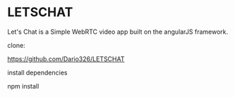 
# LETSCHAT

Let's Chat is a Simple WebRTC video app built on the angularJS framework.

clone:

https://github.com/Dario326/LETSCHAT

install dependencies

npm install

